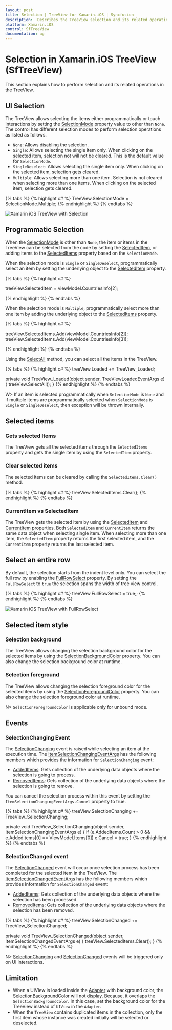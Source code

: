 ```yaml
---
layout: post
title: Selection | TreeView for Xamarin.iOS | Syncfusion
description:  Describes the TreeView selection and its related operations by interacting UI or manually using methods..
platform: Xamarin.iOS
control: SfTreeView
documentation: ug
---
```


# Selection in Xamarin.iOS TreeView (SfTreeView)

This section explains how to perform selection and its related operations in the TreeView.

## UI Selection
The TreeView allows selecting the items either programmatically or touch interactions by setting the [SelectionMode](https://help.syncfusion.com/cr/xamarin-ios/Syncfusion.iOS.TreeView.SfTreeView.html#Syncfusion_iOS_TreeView_SfTreeView_SelectionMode) property value to other than `None`. The control has different selection modes to perform selection operations as listed as follows.

* `None`: Allows disabling the selection.
* `Single`: Allows selecting the single item only. When clicking on the selected item, selection not will not be cleared. This is the default value for `SelectionMode`.
* `SingleDeselect`: Allows selecting the single item only. When clicking on the selected item, selection gets cleared.
* `Multiple`: Allows selecting more than one item. Selection is not cleared when selecting more than one items. When clicking on the selected item, selection gets cleared.

{% tabs %}
{% highlight c# %}
TreeView.SelectionMode = SelectionMode.Multiple;
{% endhighlight %}
{% endtabs %}

![Xamarin iOS TreeView with Selection](Images/TreeView_Selection.png)

## Programmatic Selection

When the [SelectionMode](https://help.syncfusion.com/cr/xamarin-ios/Syncfusion.iOS.TreeView.SfTreeView.html#Syncfusion_iOS_TreeView_SfTreeView_SelectionMode) is other than `None`, the item or items in the TreeView can be selected from the code by setting the [SelectedItem](https://help.syncfusion.com/cr/xamarin-ios/Syncfusion.iOS.TreeView.SfTreeView.html#Syncfusion_iOS_TreeView_SfTreeView_SelectedItem), or adding items to the [SelectedItems](https://help.syncfusion.com/cr/xamarin-ios/Syncfusion.iOS.TreeView.SfTreeView.html#Syncfusion_iOS_TreeView_SfTreeView_SelectedItems) property based on the `SelectionMode`.

When the selection mode is `Single` or `SingleDeselect`, programmatically select an item by setting the underlying object to the [SelectedItem](https://help.syncfusion.com/cr/xamarin-ios/Syncfusion.iOS.TreeView.SfTreeView.html#Syncfusion_iOS_TreeView_SfTreeView_SelectedItem) property.

{% tabs %}
{% highlight c# %}

treeView.SelectedItem = viewModel.CountriesInfo[2];

{% endhighlight %}
{% endtabs %}

When the selection mode is `Multiple`, programmatically select more than one item by adding the underlying object to the [SelectedItems](https://help.syncfusion.com/cr/xamarin-ios/Syncfusion.iOS.TreeView.SfTreeView.html#Syncfusion_iOS_TreeView_SfTreeView_SelectedItems) property.

{% tabs %}
{% highlight c# %}

treeView.SelectedItems.Add(viewModel.CountriesInfo[2]);
treeView.SelectedItems.Add(viewModel.CountriesInfo[3]);

{% endhighlight %}
{% endtabs %}

Using the [SelectAll](https://help.syncfusion.com/cr/xamarin-ios/Syncfusion.iOS.TreeView.SfTreeView.html#Syncfusion_iOS_TreeView_SfTreeView_SelectAll) method, you can select all the items in the TreeView.

{% tabs %}
{% highlight c# %}
treeView.Loaded += TreeView_Loaded;

private void TreeView_Loaded(object sender, TreeViewLoadedEventArgs e)
{
    treeView.SelectAll();
}
{% endhighlight %}
{% endtabs %}

W> If an item is selected programmatically when `SelectionMode` is `None` and if multiple items are programmatically selected when `SelectionMode` is `Single` or `SingleDeselect`, then exception will be thrown internally.

## Selected items 

### Gets selected Items
The TreeView gets all the selected items through the `SelectedItems` property and gets the single item by using the `SelectedItem` property.

### Clear selected items
The selected items can be cleared by calling the `SelectedItems.Clear()` method.

{% tabs %}
{% highlight c# %}
treeView.SelectedItems.Clear();
{% endhighlight %}
{% endtabs %}

### CurrentItem vs SelectedItem

The TreeView gets the selected item by using the [SelectedItem](https://help.syncfusion.com/cr/xamarin-ios/Syncfusion.iOS.TreeView.SfTreeView.html#Syncfusion_iOS_TreeView_SfTreeView_SelectedItem) and [CurrentItem](https://help.syncfusion.com/cr/xamarin-ios/Syncfusion.iOS.TreeView.SfTreeView.html#Syncfusion_iOS_TreeView_SfTreeView_CurrentItem) properties. Both `SelectedItem` and `CurrentItem` returns the same data object when selecting single item. When selecting more than one item, the `SelectedItem` property returns the first selected item, and the `CurrentItem` property returns the last selected item.

## Select an entire row

By default, the selection starts from the indent level only. You can select the full row by enabling the [FullRowSelect](https://help.syncfusion.com/cr/xamarin-ios/Syncfusion.iOS.TreeView.SfTreeView.html#Syncfusion_iOS_TreeView_SfTreeView_FullRowSelect) property. By setting the `FullRowSelect` to `true` the selection spans the width of tree view control.

{% tabs %}
{% highlight c# %}
treeView.FullRowSelect = true;;
{% endhighlight %}
{% endtabs %}

![Xamarin iOS TreeView with FullRowSelect](Images/Treeview-Fullrowselect.png)

## Selected item style

### Selection background

The TreeView allows changing the selection background color for the selected items by using the [SelectionBackgroundColor](https://help.syncfusion.com/cr/xamarin-ios/Syncfusion.iOS.TreeView.SfTreeView.html#Syncfusion_iOS_TreeView_SfTreeView_SelectionBackgroundColor) property. You can also change the selection background color at runtime.

### Selection foreground

The TreeView allows changing the selection foreground color for the selected items by using the [SelectionForegroundColor](https://help.syncfusion.com/cr/xamarin-ios/Syncfusion.iOS.TreeView.SfTreeView.html#Syncfusion_iOS_TreeView_SfTreeView_SelectionForegroundColor) property. You can also change the selection foreground color at runtime.

N> `SelectionForegroundColor` is applicable only for unbound mode.

## Events

### SelectionChanging Event

The [SelectionChanging](https://help.syncfusion.com/cr/xamarin-ios/Syncfusion.iOS.TreeView.SfTreeView.html) event is raised while selecting an item at the execution time. The [ItemSelectionChangingEventArgs](https://help.syncfusion.com/cr/xamarin-ios/Syncfusion.iOS.TreeView.ItemSelectionChangingEventArgs.html) has the following members which provides the information for `SelectionChanging` event:

* [AddedItems](https://help.syncfusion.com/cr/xamarin-ios/Syncfusion.iOS.TreeView.ItemSelectionChangingEventArgs.html#Syncfusion_iOS_TreeView_ItemSelectionChangingEventArgs_AddedItems): Gets collection of the underlying data objects where the selection is going to process.
* [RemovedItems](https://help.syncfusion.com/cr/xamarin-ios/Syncfusion.iOS.TreeView.ItemSelectionChangingEventArgs.html#Syncfusion_iOS_TreeView_ItemSelectionChangingEventArgs_RemovedItems): Gets collection of the underlying data objects where the selection is going to remove.

You can cancel the selection process within this event by setting the `ItemSelectionChangingEventArgs.Cancel` property to true.

{% tabs %}
{% highlight c# %}
treeView.SelectionChanging += TreeView_SelectionChanging;  

private void TreeView_SelectionChanging(object sender, ItemSelectionChangingEventArgs e)
{
   if (e.AddedItems.Count > 0 && e.AddedItems[0] == ViewModel.Items[0])
       e.Cancel = true;
}
{% endhighlight %}
{% endtabs %}

### SelectionChanged event

The [SelectionChanged](https://help.syncfusion.com/cr/xamarin-ios/Syncfusion.iOS.TreeView.SfTreeView.html) event will occur once selection process has been completed for the selected item in the TreeView. The [ItemSelectionChangedEventArgs](https://help.syncfusion.com/cr/xamarin-ios/Syncfusion.iOS.TreeView.ItemSelectionChangedEventArgs.html) has the following members which provides information for `SelectionChanged` event:

* [AddedItems](https://help.syncfusion.com/cr/xamarin-ios/Syncfusion.iOS.TreeView.ItemSelectionChangedEventArgs.html#Syncfusion_iOS_TreeView_ItemSelectionChangedEventArgs_AddedItems): Gets collection of the underlying data objects where the selection has been processed.
* [RemovedItems](https://help.syncfusion.com/cr/xamarin-ios/Syncfusion.iOS.TreeView.ItemSelectionChangedEventArgs.html#Syncfusion_iOS_TreeView_ItemSelectionChangedEventArgs_RemovedItems): Gets collection of the underlying data objects where the selection has been removed.

{% tabs %}
{% highlight c# %}
treeView.SelectionChanged += TreeView_SelectionChanged;  

private void TreeView_SelectionChanged(object sender, ItemSelectionChangedEventArgs e)
{
   treeView.SelectedItems.Clear();
}
{% endhighlight %}
{% endtabs %}

N> [SelectionChanging](https://help.syncfusion.com/cr/xamarin-ios/Syncfusion.iOS.TreeView.SfTreeView.html) and [SelectionChanged](https://help.syncfusion.com/cr/xamarin-ios/Syncfusion.iOS.TreeView.SfTreeView.html) events will be triggered only on UI interactions.

## Limitation

* When a UIView is loaded inside the [Adapter](https://help.syncfusion.com/cr/xamarin-ios/Syncfusion.iOS.TreeView.SfTreeView.html#Syncfusion_iOS_TreeView_SfTreeView_Adapter) with background color, the [SelectionBackgroundColor](https://help.syncfusion.com/cr/xamarin-ios/Syncfusion.iOS.TreeView.SfTreeView.html#Syncfusion_iOS_TreeView_SfTreeView_SelectionBackgroundColor) will not display. Because, it overlaps the `SelectionBackgroundColor`. In this case, set the background color for the TreeView instead of `UIView` in the `Adapter`.
 * When the `TreeView` contains duplicated items in the collection, only the first item whose instance was created initially will be selected or deselected.

